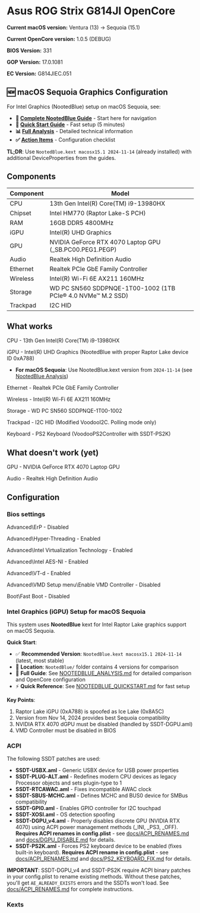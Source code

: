 # Asus ROG Strix G814JI OpenCore

**Current macOS version:** Ventura (13) → Sequoia (15.1)

**Current OpenCore version:** 1.0.5 (DEBUG)

**BIOS Version:** 331

**GOP Version:** 17.0.1081

**EC Version:** G814JIEC.051

## 🆕 macOS Sequoia Graphics Configuration

For Intel Graphics (NootedBlue) setup on macOS Sequoia, see:
- **📖 [Complete NootedBlue Guide](NOOTEDBLUE_README.md)** - Start here for navigation
- **🚀 [Quick Start Guide](NOOTEDBLUE_QUICKSTART.md)** - Fast setup (5 minutes)
- **📊 [Full Analysis](NOOTEDBLUE_ANALYSIS.md)** - Detailed technical information
- **✅ [Action Items](NOOTEDBLUE_ACTION_ITEMS.md)** - Configuration checklist

**TL;DR**: Use `NootedBlue.kext macosx15.1 2024-11-14` (already installed) with additional DeviceProperties from the guides.

## Components

| **Component** | **Model**                                                   |
| ------------- | ----------------------------------------------------------- |
| CPU           | 13th Gen Intel(R) Core(TM) i9-13980HX                       |
| Chipset       | Intel HM770 (Raptor Lake-S PCH)                             |
| RAM           | 16GB DDR5 4800MHz                                           |
| iGPU          | Intel(R) UHD Graphics                                       |
| GPU           | NVIDIA GeForce RTX 4070 Laptop GPU (\_SB.PC00.PEG1.PEGP)                         |
| Audio         | Realtek High Definition Audio                               |
| Ethernet      | Realtek PCIe GbE Family Controller                          |
| Wireless      | Intel(R) Wi-Fi 6E AX211 160MHz                              |
| Storage       | WD PC SN560 SDDPNQE-1T00-1002 (1TB PCIe® 4.0 NVMe™ M.2 SSD) |
| Trackpad      | I2C HID                                                     |

## What works

CPU	- 13th Gen Intel(R) Core(TM) i9-13980HX

iGPU - Intel(R) UHD Graphics (NootedBlue with proper Raptor Lake device ID 0xA788)
  - **For macOS Sequoia**: Use NootedBlue.kext version from `2024-11-14` (see [NootedBlue Analysis](NOOTEDBLUE_ANALYSIS.md))

Ethernet - Realtek PCIe GbE Family Controller

Wireless - Intel(R) Wi-Fi 6E AX211 160MHz

Storage - WD PC SN560 SDDPNQE-1T00-1002

Trackpad - I2C HID (Modified VoodooI2C. Polling mode only)

Keyboard - PS2 Keyboard (VoodooPS2Controller with SSDT-PS2K)

## What doesn't work (yet)

GPU - NVIDIA GeForce RTX 4070 Laptop GPU

Audio - Realtek High Definition Audio

## Configuration
### Bios settings
Advanced\ErP - Disabled

Advanced\Hyper-Threading - Enabled

Advanced\Intel Virtualization Technology - Enabled

Advanced\Intel AES-NI - Enabled

Advanced\VT-d - Enabled

Advanced\VMD Setup menu\Enable VMD Controller - Disabled

Boot\Fast Boot - Disabled

### Intel Graphics (iGPU) Setup for macOS Sequoia

This system uses **NootedBlue** kext for Intel Raptor Lake graphics support on macOS Sequoia.

**Quick Start**:
- ✅ **Recommended Version**: `NootedBlue.kext macosx15.1 2024-11-14` (latest, most stable)
- 📁 **Location**: `NootedBlue/` folder contains 4 versions for comparison
- 📖 **Full Guide**: See [NOOTEDBLUE_ANALYSIS.md](NOOTEDBLUE_ANALYSIS.md) for detailed comparison and OpenCore configuration
- ⚡ **Quick Reference**: See [NOOTEDBLUE_QUICKSTART.md](NOOTEDBLUE_QUICKSTART.md) for fast setup

**Key Points**:
1. Raptor Lake iGPU (0xA788) is spoofed as Ice Lake (0x8A5C)
2. Version from Nov 14, 2024 provides best Sequoia compatibility
3. NVIDIA RTX 4070 dGPU must be disabled (handled by SSDT-DGPU.aml)
4. VMD Controller must be disabled in BIOS

### ACPI

The following SSDT patches are used:

- **SSDT-USBX.aml** - Generic USBX device for USB power properties
- **SSDT-PLUG-ALT.aml** - Redefines modern CPU devices as legacy Processor objects and sets plugin-type to 1
- **SSDT-RTCAWAC.aml** - Fixes incompatible AWAC clock
- **SSDT-SBUS-MCHC.aml** - Defines MCHC and BUS0 device for SMBus compatibility
- **SSDT-GPI0.aml** - Enables GPIO controller for I2C touchpad
- **SSDT-XOSI.aml** - OS detection spoofing
- **SSDT-DGPU_v4.aml** - Properly disables discrete GPU (NVIDIA RTX 4070) using ACPI power management methods (_INI, _PS3, _OFF). **Requires ACPI renames in config.plist** - see [docs/ACPI_RENAMES.md](docs/ACPI_RENAMES.md) and [docs/DGPU_DISABLE.md](docs/DGPU_DISABLE.md) for details.
- **SSDT-PS2K.aml** - Forces PS2 keyboard device to be enabled (fixes built-in keyboard). **Requires ACPI rename in config.plist** - see [docs/ACPI_RENAMES.md](docs/ACPI_RENAMES.md) and [docs/PS2_KEYBOARD_FIX.md](docs/PS2_KEYBOARD_FIX.md) for details.

**IMPORTANT**: SSDT-DGPU_v4 and SSDT-PS2K require ACPI binary patches in your config.plist to rename existing methods. Without these patches, you'll get `AE_ALREADY_EXISTS` errors and the SSDTs won't load. See [docs/ACPI_RENAMES.md](docs/ACPI_RENAMES.md) for complete instructions.

### Kexts